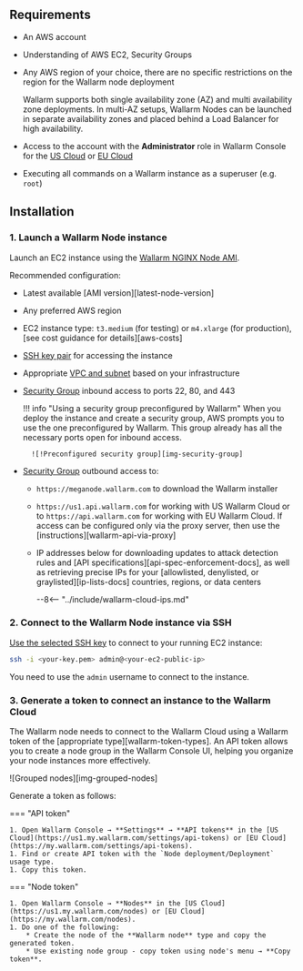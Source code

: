 ## Requirements

* An AWS account
* Understanding of AWS EC2, Security Groups
* Any AWS region of your choice, there are no specific restrictions on the region for the Wallarm node deployment

    Wallarm supports both single availability zone (AZ) and multi availability zone deployments. In multi-AZ setups, Wallarm Nodes can be launched in separate availability zones and placed behind a Load Balancer for high availability.
* Access to the account with the **Administrator** role in Wallarm Console for the [US Cloud](https://us1.my.wallarm.com/) or [EU Cloud](https://my.wallarm.com/)
* Executing all commands on a Wallarm instance as a superuser (e.g. `root`)
 
## Installation

### 1. Launch a Wallarm Node instance

Launch an EC2 instance using the [Wallarm NGINX Node AMI](https://aws.amazon.com/marketplace/pp/prodview-5rl4dgi4wvbfe).

Recommended configuration: 

* Latest available [AMI version][latest-node-version]
* Any preferred AWS region
* EC2 instance type: `t3.medium` (for testing) or `m4.xlarge` (for production), [see cost guidance for details][aws-costs]
* [SSH key pair](https://docs.aws.amazon.com/AWSEC2/latest/UserGuide/create-key-pairs.html) for accessing the instance
* Appropriate [VPC and subnet](https://docs.aws.amazon.com/vpc/latest/userguide/what-is-amazon-vpc.html) based on your infrastructure
* [Security Group](https://docs.aws.amazon.com/AWSEC2/latest/UserGuide/creating-security-group.html) inbound access to ports 22, 80, and 443

    !!! info "Using a security group preconfigured by Wallarm"
        When you deploy the instance and create a security group, AWS prompts you to use the one preconfigured by Wallarm. This group already has all the necessary ports open for inbound access.

        ![!Preconfigured security group][img-security-group]

* [Security Group](https://docs.aws.amazon.com/AWSEC2/latest/UserGuide/creating-security-group.html) outbound access to:

    * `https://meganode.wallarm.com` to download the Wallarm installer
    * `https://us1.api.wallarm.com` for working with US Wallarm Cloud or to `https://api.wallarm.com` for working with EU Wallarm Cloud. If access can be configured only via the proxy server, then use the [instructions][wallarm-api-via-proxy]
    * IP addresses below for downloading updates to attack detection rules and [API specifications][api-spec-enforcement-docs], as well as retrieving precise IPs for your [allowlisted, denylisted, or graylisted][ip-lists-docs] countries, regions, or data centers

        --8<-- "../include/wallarm-cloud-ips.md"

### 2. Connect to the Wallarm Node instance via SSH

[Use the selected SSH key](https://docs.aws.amazon.com/AWSEC2/latest/UserGuide/connect-to-linux-instance.html) to connect to your running EC2 instance:

```bash
ssh -i <your-key.pem> admin@<your-ec2-public-ip>
```

You need to use the `admin` username to connect to the instance.

### 3. Generate a token to connect an instance to the Wallarm Cloud

The Wallarm node needs to connect to the Wallarm Cloud using a Wallarm token of the [appropriate type][wallarm-token-types]. An API token allows you to create a node group in the Wallarm Console UI, helping you organize your node instances more effectively.

![Grouped nodes][img-grouped-nodes]

Generate a token as follows:

=== "API token"

    1. Open Wallarm Console → **Settings** → **API tokens** in the [US Cloud](https://us1.my.wallarm.com/settings/api-tokens) or [EU Cloud](https://my.wallarm.com/settings/api-tokens).
    1. Find or create API token with the `Node deployment/Deployment` usage type.
    1. Copy this token.
=== "Node token"

    1. Open Wallarm Console → **Nodes** in the [US Cloud](https://us1.my.wallarm.com/nodes) or [EU Cloud](https://my.wallarm.com/nodes).
    1. Do one of the following: 
        * Create the node of the **Wallarm node** type and copy the generated token.
        * Use existing node group - copy token using node's menu → **Copy token**.
